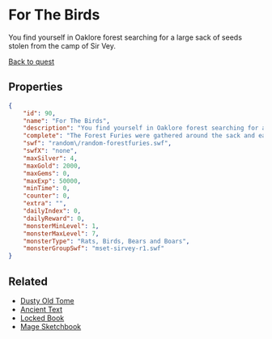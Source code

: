 # For The Birds

You find yourself in Oaklore forest searching for a large sack of seeds stolen from the camp of Sir Vey.

[Back to quest](../quests.md)

## Properties

```json
{
    "id": 90,
    "name": "For The Birds",
    "description": "You find yourself in Oaklore forest searching for a large sack of seeds stolen from the camp of Sir Vey.",
    "complete": "The Forest Furies were gathered around the sack and eating the seeds hungrily as if they hadn't eaten in weeks. They began attacking you to defend the sack.",
    "swf": "random\/random-forestfuries.swf",
    "swfX": "none",
    "maxSilver": 4,
    "maxGold": 2000,
    "maxGems": 0,
    "maxExp": 50000,
    "minTime": 0,
    "counter": 0,
    "extra": "",
    "dailyIndex": 0,
    "dailyReward": 0,
    "monsterMinLevel": 1,
    "monsterMaxLevel": 7,
    "monsterType": "Rats, Birds, Bears and Boars",
    "monsterGroupSwf": "mset-sirvey-r1.swf"
}
```

## Related

- [Dusty Old Tome](../items/733-dusty-old-tome.md)
- [Ancient Text](../items/734-ancient-text.md)
- [Locked Book](../items/735-locked-book.md)
- [Mage Sketchbook](../items/736-mage-sketchbook.md)

